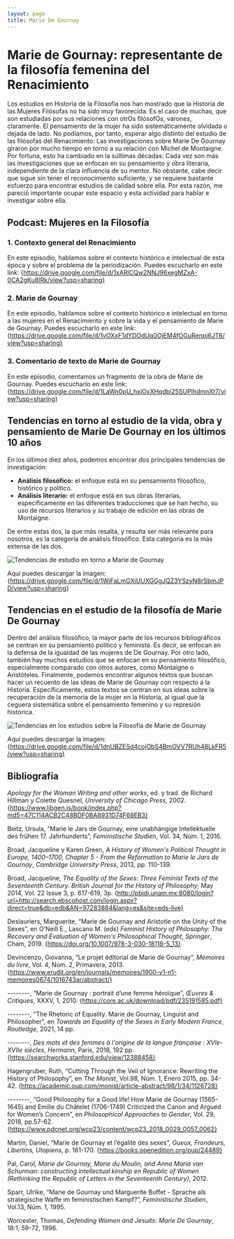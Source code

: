 ```yaml
---
layout: page
title: Marie De Gournay
---
```


# Marie de Gournay: representante de la filosofía femenina del Renacimiento

Los estudios en Historia de la Filosofía nos han mostrado que la Historia de las Mujeres Filósofas no ha sido muy favorecida. Es el caso de muchas, que son estudiadas por sus relaciones con otrOs filósofOs, varones, claramente. El pensamiento de la mujer ha sido sistemáticamente olvidada o dejada de lado. No podíamos, por tanto, esperar algo distinto del estudio de las filósofas del Renacimiento: Las investigaciones sobre Marie De Gournay giraron por mucho tiempo en torno a su relación con Michel de Montaigne. 
Por fortuna, esto ha cambiado en la súltimas décadas: Cada vez son más las investigaciones que se enfocan en su pensamiento y obra literaria, independiente de la clara influencia de su mentor. 
No obstante, cabe decir que sigue sin tener el reconocimiento suficiente, y se requiere bastante esfuerzo para encontrar estudios de calidad sobre ella. Por esta razón, me pareció importante ocupar este espacio y esta actividad para hablar e investigar sobre ella.

## Podcast: Mujeres en la Filosofía

### 1. Contexto general del Renacimiento

En este episodio, hablamos sobre el contexto histórico e intelectual de esta época y sobre el problema de la periodización. Puedes escucharlo en este link: {https://drive.google.com/file/d/1xARlCQw2NNJ96xegMZxA-0CA2gKu8IRk/view?usp=sharing}

### 2. Marie de Gournay

En este episodio, hablamos sobre el contexto histórico e intelectual en torno a las mujeres en el Renacimiento y sobre la vida y el pensamiento de Marie de Gournay. Puedes escucharlo en este link:  {https://drive.google.com/file/d/1vOXxF1dYDOdUq0OjEM4fOGuRenpj6JT6/view?usp=sharing}

### 3. Comentario de texto de Marie de Gournay

En este episodio, comentamos un fragmento de la obra de Marie de Gournay. Puedes escucharlo en este link: {https://drive.google.com/file/d/1LaWn0pU_hxiOxXHqdbi25SUPIhdmnXt7/view?usp=sharing}


## Tendencias en torno al estudio de la vida, obra y pensamiento de Marie De Gournay en los últimos 10 años
En los últimos diez años, podemos encontrar dos principales tendencias de investigación:
- **Análisis filosófico:** el enfoque está en su pensamiento filosófico, histórico y político.
- **Análisis literario:** el enfoque está en sus obras literarias, específicamente en las diferentes traducciones que se han hecho, su uso de recursos literarios y su trabajo de edición en las obras de Montaigne.

De entre estas dos, la que más resalta, y resulta ser más relevante para nosotros, es la categoría de análisis filosófico.
Esta categoría es la más extensa de las dos.

![Tendencias de estudio en torno a Marie de Gournay](https://user-images.githubusercontent.com/84293360/120122825-e8bb0280-c170-11eb-9abc-4b04ce4741d8.png)

Aquí puedes descargar la imagen: {https://drive.google.com/file/d/1WjFaLmGXiUUXGGgJQZ3YSzyN8rSbmJPD/view?usp=sharing} 

## Tendencias en el estudio de la filosofía de Marie De Gournay
Dentro del análisis filosófico, la mayor parte de los recursos bibliográficos se centran en su pensamiento político y feminista. 
Es decir, se enfocan en la defensa de la igualdad de las mujeres de De Gournay. 
Por otro lado, también hay muchos estudios que se enfocan en su pensamiento filosófico, especialmente comparado con otros autores, como Montaigne o Aristóteles.
Finalmente, podemos encontrar algunos textos que buscan hacer un recuento de las ideas de Marie de Gournay con respecto a la Historia. 
Específicamente, estos textos se centran en sus ideas sobre la recuperación de la memoria de la mujer en la Historia, al igual que la ceguera sistemática sobre el pensamiento femenino y su represión histórica.

![Tendencias en los estudios sobre la Filosofía de Marie de Gournay](https://user-images.githubusercontent.com/84293360/120122823-e8226c00-c170-11eb-958a-acb9b1a48955.png)

Aquí puedes descargar la imagen: {https://drive.google.com/file/d/1dnUBZESd4cojObS4BmOVV7RUh48LkFR5/view?usp=sharing}



## Bibliografía
*Apology for the Woman Writing and other works*, ed. y trad. de Richard Hillman y Colette Quesnel, *University of Chicago Press*, 2002. {https://www.libgen.is/book/index.php?md5=47C114ACB2C48BDF0BA8931D74F68EB3}

Beitz, Ursula, “Marie le Jars de Gournay, eine unabhängige Intellektuelle des frühen 17. Jahrhunderts”, *Feministische Studien*, Vol. 34, Núm. 1, 2016.

Broad, Jacqueline y Karen Green, *A History of Women's Political Thought in Europe, 1400–1700, Chapter 5 - From the Reformation to Marie le Jars de Gournay*, *Cambridge University Press*, 2013, pp. 110-139.

Broad, Jacqueline, *The Equality of the Sexes: Three Feminist Texts of the Seventeenth Century. British Journal for the History of Philosophy*; May 2014, Vol. 22 Issue 3, p. 617-619, 3p. {http://pbidi.unam.mx:8080/login?url=http://search.ebscohost.com/login.aspx?direct=true&db=edb&AN=97283884&lang=es&site=eds-live}

Deslauriers, Marguerite, “Marie de Gournay and Aristotle on the Unity of the Sexes”, en O’Neill E., Lascano M. (eds) *Feminist History of Philosophy: The Recovery and Evaluation of Women's Philosophical Thought*, *Springer*, Cham, 2019. {https://doi.org/10.1007/978-3-030-18118-5_13}

Devincenzo, Giovanna, “Le projet éditorial de Marie de Gournay”, *Mémoires du livre*, Vol. 4, Núm. 2, Primavera, 2013. {https://www.erudit.org/en/journals/memoires/1900-v1-n1-memoires0674/1016743ar/abstract/}

--------, “Marie de Gournay : portrait d’une femme héroïque”, *Œuvres & Critiques*, XXXV, 1, 2010. {https://core.ac.uk/download/pdf/235191585.pdf}

--------, “The Rhetoric of Equality. Marie de Gournay, Linguist and Philosopher”, en *Towards an Equality of the Sexes in Early Modern France*, *Routledge*, 2021, 14 pp.

--------, *Des mots et des femmes à l'origine de la langue française : XVIe-XVIIe siècles*, *Hermann*, Paris, 2018, 192 pp. {https://searchworks.stanford.edu/view/12388458}

Hagengruber, Ruth, “Cutting Through the Veil of Ignorance: Rewriting the History of Philosophy”, en *The Monist*, Vol.98, Núm. 1, Enero 2015, pp. 34-42. {https://academic.oup.com/monist/article-abstract/98/1/34/1126728}

--------, “Good Philosophy for a Good life! How Marie de Gournay (1565-1645) and Emilie du Châtelet (1706-1749) Criticized the Canon and Argued for Women’s Concern”, en *Philosophical Approaches to Gender*, Vol. 29, 2018, pp.57-62. {https://www.pdcnet.org/wcp23/content/wcp23_2018_0029_0057_0062}

Martin, Daniel, “Marie de Gournay et l’égalité des sexes”, *Gueux, Frondeurs, Libertins, Utopiens*, p. 161-170. {https://books.openedition.org/pup/24489}

Pal, Carol, *Marie de Gournay, Marie du Moulin, and Anna Maria van Schurman: constructing intellectual kinship en Republic of Women (Rethinking the Republic of Letters in the Seventeenth Century)*, 2012.

Sparr, Ulrike, “Marie de Gournay und Marguerite Buffet - Sprache als strategische Waffe im feministischen Kampf?”, *Feministische Studien*, Vol.13, Núm. 1, 1995.

Worcester, Thomas, *Defending Women and Jesuits: Marie De Gournay*, 18:1, 59-72, 1996.

